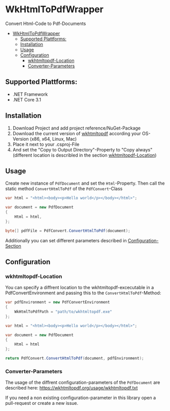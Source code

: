 # WkHtmlToPdfWrapper
Convert Html-Code to Pdf-Documents

- [WkHtmlToPdfWrapper](#wkhtmltopdfwrapper)
  - [Supported Plattforms:](#supported-plattforms)
  - [Installation](#installation)
  - [Usage](#usage)
  - [Configuration](#configuration)
    - [wkhtmltopdf-Location](#wkhtmltopdf-location)
    - [Converter-Parameters](#converter-parameters)


## Supported Plattforms:
- .NET Framework
- .NET Core 3.1

## Installation
1. Download Project and add project reference/NuGet-Package
2. Download the current version of [wkhtmltopdf](https://wkhtmltopdf.org/downloads.html) according your OS-Version (x86, x64, Linux, Mac) 
3. Place it next to your .csproj-File 
4. And set the "Copy to Output Directory"-Property to "Copy always" (different location is describled in the section [wkhtmltopdf-Location](#wkhtmltopdf-location))

## Usage
Create new instance of `PdfDocument` and set the `Html`-Property.
Then call the static method `ConvertHtmlToPdf` of the `PdfConvert`-Class
```CS
var html = "<html><body><p>Hello world</p></body></html>";

var document = new PdfDocument
{
    Html = html,
};

byte[] pdfFile = PdfConvert.ConvertHtmlToPdf(document);
```

Additionally you can set different parameters described in  [Configuration-Section](#configuration)

## Configuration
### wkhtmltopdf-Location
You can specify a diffrent location to the wkhtmltopdf-excecutable in a PdfConvertEnvironment and passing this to the `ConvertHtmlToPdf`-Method:

```CS
var pdfEnvironment = new PdfConvertEnvironment
{
    WkHtmlToPdfPath = "path/to/wkhtmltopdf.exe"
};

var html = "<html><body><p>Hello world</p></body></html>";

var document = new PdfDocument
{
    Html = html    
};

return PdfConvert.ConvertHtmlToPdf(document, pdfEnvironment);
```

### Converter-Parameters
The usage of the diffrent configuration-parameters of the `PdfDocument` are described here: https://wkhtmltopdf.org/usage/wkhtmltopdf.txt

If you need a non existing configuration-parameter in this library open a pull-request or create a new issue.
